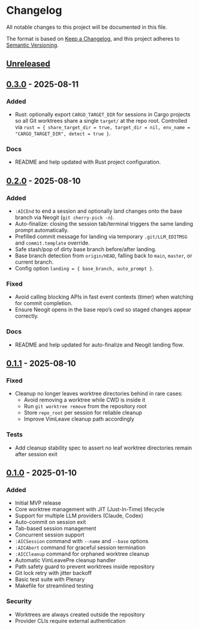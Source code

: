 # Changelog

All notable changes to this project will be documented in this file.

The format is based on [Keep a Changelog](https://keepachangelog.com/en/1.0.0/),
and this project adheres to [Semantic Versioning](https://semver.org/spec/v2.0.0.html).

## [Unreleased]

## [0.3.0] - 2025-08-11

### Added
- Rust: optionally export `CARGO_TARGET_DIR` for sessions in Cargo projects so all Git worktrees share a single `target/` at the repo root. Controlled via `rust = { share_target_dir = true, target_dir = nil, env_name = "CARGO_TARGET_DIR", detect = true }`.

### Docs
- README and help updated with Rust project configuration.

## [0.2.0] - 2025-08-10

### Added
- `:AICEnd` to end a session and optionally land changes onto the base branch via Neogit (`git cherry-pick -n`).
- Auto-finalize: closing the session tab/terminal triggers the same landing prompt automatically.
- Prefilled commit message for landing via temporary `.git/LLM_EDITMSG` and `commit.template` override.
- Safe stash/pop of dirty base branch before/after landing.
- Base branch detection from `origin/HEAD`, falling back to `main`, `master`, or current branch.
- Config option `landing = { base_branch, auto_prompt }`.

### Fixed
- Avoid calling blocking APIs in fast event contexts (timer) when watching for commit completion.
- Ensure Neogit opens in the base repo’s cwd so staged changes appear correctly.

### Docs
- README and help updated for auto-finalize and Neogit landing flow.

## [0.1.1] - 2025-08-10

### Fixed
- Cleanup no longer leaves worktree directories behind in rare cases:
  - Avoid removing a worktree while CWD is inside it
  - Run `git worktree remove` from the repository root
  - Store `repo_root` per session for reliable cleanup
  - Improve VimLeave cleanup path accordingly

### Tests
- Add cleanup stability spec to assert no leaf worktree directories remain after session exit

## [0.1.0] - 2025-01-10

### Added
- Initial MVP release
- Core worktree management with JIT (Just-In-Time) lifecycle
- Support for multiple LLM providers (Claude, Codex)
- Auto-commit on session exit
- Tab-based session management
- Concurrent session support
- `:AICSession` command with `--name` and `--base` options
- `:AICAbort` command for graceful session termination
- `:AICCleanup` command for orphaned worktree cleanup
- Automatic VimLeavePre cleanup handler
- Path safety guard to prevent worktrees inside repository
- Git lock retry with jitter backoff
- Basic test suite with Plenary
- Makefile for streamlined testing

### Security
- Worktrees are always created outside the repository
- Provider CLIs require external authentication

[Unreleased]: https://codeberg.org/cyphersnake/agents-in-a-chest.nvim/compare/v0.3.0...HEAD
[0.3.0]: https://codeberg.org/cyphersnake/agents-in-a-chest.nvim/releases/tag/v0.3.0
[0.2.0]: https://codeberg.org/cyphersnake/agents-in-a-chest.nvim/releases/tag/v0.2.0
[0.1.1]: https://codeberg.org/cyphersnake/agents-in-a-chest.nvim/releases/tag/v0.1.1
[0.1.0]: https://codeberg.org/cyphersnake/agents-in-a-chest.nvim/releases/tag/v0.1.0
